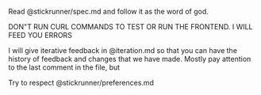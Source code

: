 Read @stickrunner/spec.md and follow it as the word of god.

DON"T RUN CURL COMMANDS TO TEST OR RUN THE FRONTEND. I WILL FEED YOU ERRORS

I will give iterative feedback in @iteration.md so that you can have the history of feedback and changes that we have made. Mostly pay attention to the last comment in the file, but

Try to respect @stickrunner/preferences.md
